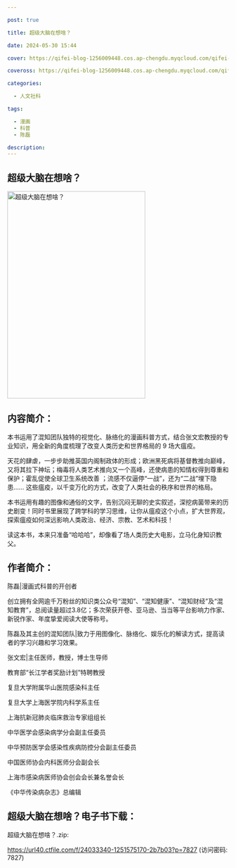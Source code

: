 ```yaml
---

post: true

title: 超级大脑在想啥？

date: 2024-05-30 15:44

cover: https://qifei-blog-1256009448.cos.ap-chengdu.myqcloud.com/qifei-blog/s33810582.jpg

coveross: https://qifei-blog-1256009448.cos.ap-chengdu.myqcloud.com/qifei-blog/s33810582.jpg

categories:

  - 人文社科

tags:

  - 漫画
  - 科普
  - 陈磊

description:
---
```


## 超级大脑在想啥？

<img alt="超级大脑在想啥？" class="aligncenter loading" data-was-processed="true" decoding="async" fetchpriority="high" height="471" src="https://qifei-blog-1256009448.cos.ap-chengdu.myqcloud.com/qifei-blog/s33810582.jpg" style="cursor: zoom-in;" width="314"/>

## 内容简介：

本书运用了混知团队独特的视觉化、脉络化的漫画科普方式，结合张文宏教授的专业知识，用全新的角度梳理了改变人类历史和世界格局的 9 场大瘟疫。

天花的肆虐，一步步助推英国内阁制政体的形成；欧洲黑死病将基督教推向巅峰，又将其拉下神坛；梅毒将人类艺术推向又一个高峰，还使病患的知情权得到尊重和保护；霍乱促使全球卫生系统改善 ；流感不仅逼停“一战”，还为“二战”埋下隐患…… 这些瘟疫，以千变万化的方式，改变了人类社会的秩序和世界的格局。

本书运用有趣的图像和通俗的文字，告别沉闷无聊的史实叙述，深挖病菌带来的历史剧变！同时书里展现了跨学科的学习思维，让你从瘟疫这个小点，扩大世界观，探索瘟疫如何深远影响人类政治、经济、宗教、艺术和科技！

读这本书，本来只准备“哈哈哈”，却像看了场人类历史大电影，立马化身知识教父。

## 作者简介：

陈磊|漫画式科普的开创者

创立拥有全网逾千万粉丝的知识类公众号“混知”、“混知健康”、“混知财经”及“混知教育”，总阅读量超过3.8亿；多次荣获开卷、亚马逊、当当等平台影响力作家、新锐作家、年度挚爱阅读大使等称号。

陈磊及其主创的混知团队|致力于用图像化、脉络化、娱乐化的解读方式，提高读者的学习兴趣和学习效果。

张文宏|主任医师，教授，博士生导师

教育部“长江学者奖励计划”特聘教授

复旦大学附属华山医院感染科主任

复旦大学上海医学院内科学系主任

上海抗新冠肺炎临床救治专家组组长

中华医学会感染病学分会副主任委员

中华预防医学会感染性疾病防控分会副主任委员

中国医师协会内科医师分会副会长

上海市感染病医师协会创会会长兼名誉会长

《中华传染病杂志》总编辑

## 超级大脑在想啥？电子书下载：

超级大脑在想啥？.zip: 

https://url40.ctfile.com/f/24033340-1251575170-2b7b03?p=7827 (访问密码: 7827)
